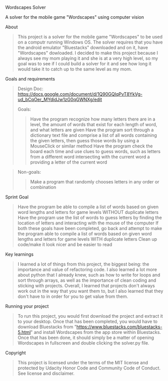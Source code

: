 Wordscapes Solver

A solver for the mobile game "Wordscapes" using computer vision

About
>This project is a solver for the mobile game "Wordscapes" to be used on a computr running Windows OS. The solver requires that you have the android emulator "Bluestacks" downloaded and on it, have "Wordscapes" dowloaded. I decided to make this project because I always see my mom playing it and she is at a very high level, so my goal was to see if I could build a solver for it and see how long it would take it to catch up to the same level as my mom.


Goals and requirements
>Design Doc: https://docs.google.com/document/d/1Q90GQIqPvT8YkVg-ud_bCqOer_MYdidJw1zG0qGWNXg/edit
>
>Goals:
>> Have the program recognize how many letters there are in a level, the amount of words that exist for each length of word, and what letters are given
>> Have the program sort through a dictionary text file and comprise a list of all words containing the given letters, then guess those words by using a MouseClick or similar method
>> Have the program check the board each time and use clues to guess words, such as letters from a different word intersecting with the current word a providing a letter of the current word

>Non-goals: 
>> Make a program that randomly chooses letters in any order or combination


Sprint Goal
> Have the program be able to compile a list of words based on given word lengths and letters for game levels WITHOUT duplicate letters
> Have the program use the list of words to guess letters by finding the location of letters and interacting with the mouse of the computer
> If both these goals have been completed, go back and attempt to make the program able to compile a list of words based on given word lengths and letters for game levels WITH duplicate letters
> Clean up code/make it look nicer and be easier to read


Key learnings
>I learned a lot of things from this project, the biggest being: the importance and value of refactoring code. I also learned a lot more about python that I already knew, such as how to write for loops and sort through arrays, as well as the importance of clean coding and sticking with projects. Overall, I learned that projects don't always work out in the way that you want them to, but I also learned that they don't have to in order for you to get value from them.


Running your project
>To run this project, you would first download the project and extract it to your desktop. Once that has been completed, you would have to download Bluestacks from "https://www.bluestacks.com/bluestacks-5.html" and install Wordscapes from the app store within Bluestacks. Once that has been done, it should simply be a matter of opening Wordscapes in fullscreen and double clicking the solver.py file.


Copyright
>This project is licensed under the terms of the MIT license and protected by Udacity Honor Code and Community Code of Conduct. See license and disclaimer.
